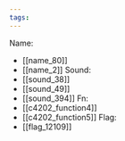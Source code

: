 ```yaml
---
tags:
---
```

Name:
- [[name_80]]
- [[name_2]]
Sound:
- [[sound_38]]
- [[sound_49]]
- [[sound_394]]
Fn:
- [[c4202_function4]]
- [[c4202_function5]]
Flag:
- [[flag_12109]]
